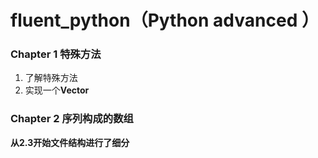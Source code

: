 # fluent_python（Python advanced ）
### Chapter 1 特殊方法
1. 了解特殊方法
2. 实现一个**Vector**
### Chapter 2 序列构成的数组
**从2.3开始文件结构进行了细分**

